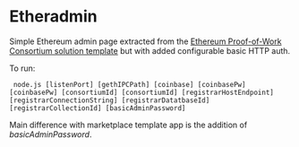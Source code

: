 Etheradmin
==========

Simple Ethereum admin page extracted from the [Ethereum Proof-of-Work Consortium solution template](https://azuremarketplace.microsoft.com/en-us/marketplace/apps/microsoft-azure-blockchain.azure-blockchain-ethereum?tab=Overview) but with added configurable basic HTTP auth.

To run:

```
 node.js [listenPort] [gethIPCPath] [coinbase] [coinbasePw] [coinbasePw] [consortiumId] [consortiumId] [registrarHostEndpoint] [registrarConnectionString] [registrarDatatbaseId] [registrarCollectionId] [basicAdminPassword]
```

Main difference with marketplace template app is the addition of *basicAdminPassword*.


